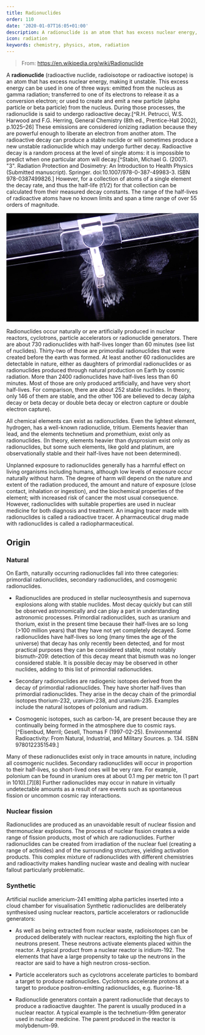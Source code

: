 ```yaml
---
title: Radionuclides
order: 110
date: '2020-01-07T16:05+01:00'
description: A radionuclide is an atom that has excess nuclear energy, making it unstable
icon: radiation
keywords: chemistry, physics, atom, radiation
---
```


> From: https://en.wikipedia.org/wiki/Radionuclide

A __radionuclide__ (radioactive nuclide, radioisotope or radioactive isotope) is an atom that has excess nuclear energy, making it unstable. This excess energy can be used in one of three ways: emitted from the nucleus as gamma radiation; transferred to one of its electrons to release it as a conversion electron; or used to create and emit a new particle (alpha particle or beta particle) from the nucleus. During those processes, the radionuclide is said to undergo radioactive decay.[^R.H. Petrucci, W.S. Harwood and F.G. Herring, General Chemistry (8th ed., Prentice-Hall 2002), p.1025–26] These emissions are considered ionizing radiation because they are powerful enough to liberate an electron from another atom. The radioactive decay can produce a stable nuclide or will sometimes produce a new unstable radionuclide which may undergo further decay. Radioactive decay is a random process at the level of single atoms: it is impossible to predict when one particular atom will decay.[^Stabin, Michael G. (2007). "3". Radiation Protection and Dosimetry: An Introduction to Health Physics (Submitted manuscript). Springer. doi:10.1007/978-0-387-49983-3. ISBN 978-0387499826.] However, for a collection of atoms of a single element the decay rate, and thus the half-life (t1/2) for that collection can be calculated from their measured decay constants. The range of the half-lives of radioactive atoms have no known limits and span a time range of over 55 orders of magnitude.

![Artificial nuclide americium-241 emitting alpha particles](americium-241.jpg "Artificial nuclide americium-241 emitting alpha particles inserted into a cloud chamber for visualisation")

Radionuclides occur naturally or are artificially produced in nuclear reactors, cyclotrons, particle accelerators or radionuclide generators. There are about 730 radionuclides with half-lives longer than 60 minutes (see list of nuclides). Thirty-two of those are primordial radionuclides that were created before the earth was formed. At least another 60 radionuclides are detectable in nature, either as daughters of primordial radionuclides or as radionuclides produced through natural production on Earth by cosmic radiation. More than 2400 radionuclides have half-lives less than 60 minutes. Most of those are only produced artificially, and have very short half-lives. For comparison, there are about 252 stable nuclides. In theory, only 146 of them are stable, and the other 106 are believed to decay (alpha decay or beta decay or double beta decay or electron capture or double electron capture).

All chemical elements can exist as radionuclides. Even the lightest element, hydrogen, has a well-known radionuclide, tritium. Elements heavier than lead, and the elements technetium and promethium, exist only as radionuclides. (In theory, elements heavier than dysprosium exist only as radionuclides, but some such elements, like gold and platinum, are observationally stable and their half-lives have not been determined).

Unplanned exposure to radionuclides generally has a harmful effect on living organisms including humans, although low levels of exposure occur naturally without harm. The degree of harm will depend on the nature and extent of the radiation produced, the amount and nature of exposure (close contact, inhalation or ingestion), and the biochemical properties of the element; with increased risk of cancer the most usual consequence. However, radionuclides with suitable properties are used in nuclear medicine for both diagnosis and treatment. An imaging tracer made with radionuclides is called a radioactive tracer. A pharmaceutical drug made with radionuclides is called a radiopharmaceutical.

## Origin

### Natural
On Earth, naturally occurring radionuclides fall into three categories: primordial radionuclides, secondary radionuclides, and cosmogenic radionuclides.

- Radionuclides are produced in stellar nucleosynthesis and supernova explosions along with stable nuclides. Most decay quickly but can still be observed astronomically and can play a part in understanding astronomic processes. Primordial radionuclides, such as uranium and thorium, exist in the present time because their half-lives are so long (>100 million years) that they have not yet completely decayed. Some radionuclides have half-lives so long (many times the age of the universe) that decay has only recently been detected, and for most practical purposes they can be considered stable, most notably bismuth-209: detection of this decay meant that bismuth was no longer considered stable. It is possible decay may be observed in other nuclides, adding to this list of primordial radionuclides.

- Secondary radionuclides are radiogenic isotopes derived from the decay of primordial radionuclides. They have shorter half-lives than primordial radionuclides. They arise in the decay chain of the primordial isotopes thorium-232, uranium-238, and uranium-235. Examples include the natural isotopes of polonium and radium.

- Cosmogenic isotopes, such as carbon-14, are present because they are continually being formed in the atmosphere due to cosmic rays.[^Eisenbud, Merril; Gesell, Thomas F (1997-02-25). Environmental Radioactivity: From Natural, Industrial, and Military Sources. p. 134. ISBN 9780122351549.]

Many of these radionuclides exist only in trace amounts in nature, including all cosmogenic nuclides. Secondary radionuclides will occur in proportion to their half-lives, so short-lived ones will be very rare. For example, polonium can be found in uranium ores at about 0.1 mg per metric ton (1 part in 1010).[7][8] Further radionuclides may occur in nature in virtually undetectable amounts as a result of rare events such as spontaneous fission or uncommon cosmic ray interactions.

### Nuclear fission
Radionuclides are produced as an unavoidable result of nuclear fission and thermonuclear explosions. The process of nuclear fission creates a wide range of fission products, most of which are radionuclides. Further radionuclides can be created from irradiation of the nuclear fuel (creating a range of actinides) and of the surrounding structures, yielding activation products. This complex mixture of radionuclides with different chemistries and radioactivity makes handling nuclear waste and dealing with nuclear fallout particularly problematic.

### Synthetic
Artificial nuclide americium-241 emitting alpha particles inserted into a cloud chamber for visualisation
Synthetic radionuclides are deliberately synthesised using nuclear reactors, particle accelerators or radionuclide generators:

- As well as being extracted from nuclear waste, radioisotopes can be produced deliberately with nuclear reactors, exploiting the high flux of neutrons present. These neutrons activate elements placed within the reactor. A typical product from a nuclear reactor is iridium-192. The elements that have a large propensity to take up the neutrons in the reactor are said to have a high neutron cross-section.

- Particle accelerators such as cyclotrons accelerate particles to bombard a target to produce radionuclides. Cyclotrons accelerate protons at a target to produce positron-emitting radionuclides, e.g. fluorine-18.

- Radionuclide generators contain a parent radionuclide that decays to produce a radioactive daughter. The parent is usually produced in a nuclear reactor. A typical example is the technetium-99m generator used in nuclear medicine. The parent produced in the reactor is molybdenum-99.
